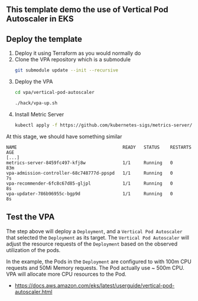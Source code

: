 ## This template demo the use of Vertical Pod Autoscaler in EKS

## Deploy the template
1. Deploy it using Terraform as you would normally do
1. Clone the VPA repository which is a submodule
    ```sh
    git submodule update --init --recursive
    ```
1. Deploy the VPA
    ```sh
    cd vpa/vertical-pod-autoscaler

    ./hack/vpa-up.sh
    ```
1. Install Metric Server
    ``` sh
    kubectl apply -f https://github.com/kubernetes-sigs/metrics-server/releases/latest/download/components.yaml
    ```    

At this stage, we should have something similar
```
NAME                                        READY   STATUS    RESTARTS   AGE
[...]
metrics-server-8459fc497-kfj8w              1/1     Running   0          83m
vpa-admission-controller-68c748777d-ppspd   1/1     Running   0          7s
vpa-recommender-6fc8c67d85-gljpl            1/1     Running   0          8s
vpa-updater-786b96955c-bgp9d                1/1     Running   0          8s
```

## Test the VPA
The step above will deploy a `Deployment`, and a `Vertical Pod Autoscaler` that selected the `Deployment` as its target. The `Vertical Pod Autoscaler` will adjust the resource requests of the `Deployment` based on the observed utilization of the pods.

In the example, the Pods in the `Deployment` are configured to with 100m CPU requests and 50Mi Memory requests. The Pod actually use ~ 500m CPU. VPA will allocate more CPU resources to the Pod.

- https://docs.aws.amazon.com/eks/latest/userguide/vertical-pod-autoscaler.html